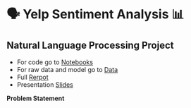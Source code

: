 # 🗣️ Yelp Sentiment Analysis 📊
## Natural Language Processing Project
- For code go to [Notebooks](/notebooks)
- For raw data and model go to [Data](/data)
- Full [Rerpot](Report.pdf)
- Presentation [Slides](Presentation.pdf)

**Problem Statement**
